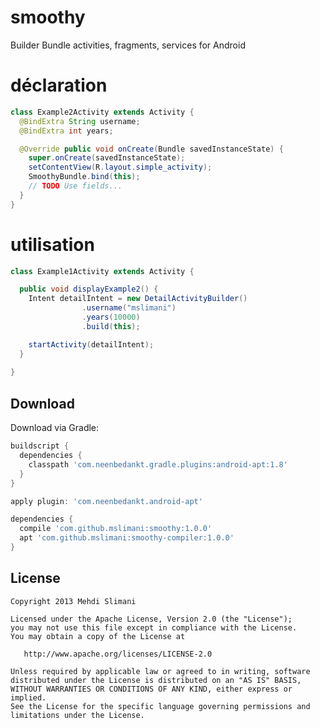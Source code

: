 # smoothy
Builder Bundle activities, fragments, services for Android

# déclaration

```java
class Example2Activity extends Activity {
  @BindExtra String username;
  @BindExtra int years;

  @Override public void onCreate(Bundle savedInstanceState) {
    super.onCreate(savedInstanceState);
    setContentView(R.layout.simple_activity);
    SmoothyBundle.bind(this);
    // TODO Use fields...
  }
}
```

# utilisation

```java
class Example1Activity extends Activity {

  public void displayExample2() {
    Intent detailIntent = new DetailActivityBuilder()
                .username("mslimani")
                .years(10000)
                .build(this);

    startActivity(detailIntent);
  }
  
}
```

Download
--------

Download via Gradle:

```groovy
buildscript {
  dependencies {
    classpath 'com.neenbedankt.gradle.plugins:android-apt:1.8'
  }
}

apply plugin: 'com.neenbedankt.android-apt'

dependencies {
  compile 'com.github.mslimani:smoothy:1.0.0'
  apt 'com.github.mslimani:smoothy-compiler:1.0.0'
}
```

License
-------

    Copyright 2013 Mehdi Slimani

    Licensed under the Apache License, Version 2.0 (the "License");
    you may not use this file except in compliance with the License.
    You may obtain a copy of the License at

       http://www.apache.org/licenses/LICENSE-2.0

    Unless required by applicable law or agreed to in writing, software
    distributed under the License is distributed on an "AS IS" BASIS,
    WITHOUT WARRANTIES OR CONDITIONS OF ANY KIND, either express or implied.
    See the License for the specific language governing permissions and
    limitations under the License.
